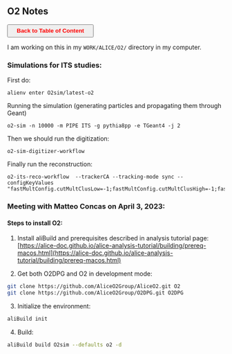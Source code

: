 ## O2 Notes

<a><button name="button" style = "color:red;width:200px;height:30px;cursor:pointer" onclick="window.location.href='https://reynier0611.github.io';">**Back to Table of Content**</button></a>

I am working on this in my ```WORK/ALICE/O2/``` directory in my computer.

### Simulations for ITS studies:

First do:

```shell
alienv enter O2sim/latest-o2
```

Running the simulation (generating particles and propagating them through Geant)

```shell
o2-sim -n 10000 -m PIPE ITS -g pythia8pp -e TGeant4 -j 2
```

Then we should run the digitization:

```shell
o2-sim-digitizer-workflow
```

Finally run the reconstruction:

```shell
o2-its-reco-workflow  --trackerCA --tracking-mode sync --configKeyValues "fastMultConfig.cutMultClusLow=-1;fastMultConfig.cutMultClusHigh=-1;fastMultConfig.cutMultVtxHigh=-1;ITSVertexerParam.phiCut=0.5;ITSVertexerParam.clusterContributorsCut=3;ITSVertexerParam.tanLambdaCut=0.2;;"
```

### Meeting with Matteo Concas on April 3, 2023:

#### Steps to install O2:

1. Install aliBuild and prerequisites described in analysis tutorial page: [https://alice-doc.github.io/alice-analysis-tutorial/building/prereq-macos.html](https://alice-doc.github.io/alice-analysis-tutorial/building/prereq-macos.html)

2. Get both O2DPG and O2 in development mode:

```bash
git clone https://github.com/AliceO2Group/AliceO2.git O2
git clone https://github.com/AliceO2Group/O2DPG.git O2DPG
```

3. Initialize the environment:

```bash
aliBuild init
```

4. Build:

```bash
aliBuild build O2sim --defaults o2 -d
```